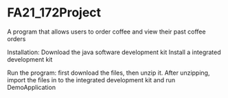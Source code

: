 # FA21_172Project

A program that allows users to order coffee and view their past coffee orders

Installation:
  Download the java software development kit
  Install a integrated development kit
  
 Run the program:
 first download the files, then unzip it.
 After unzipping, import the files in to the integrated development kit and run DemoApplication
  
